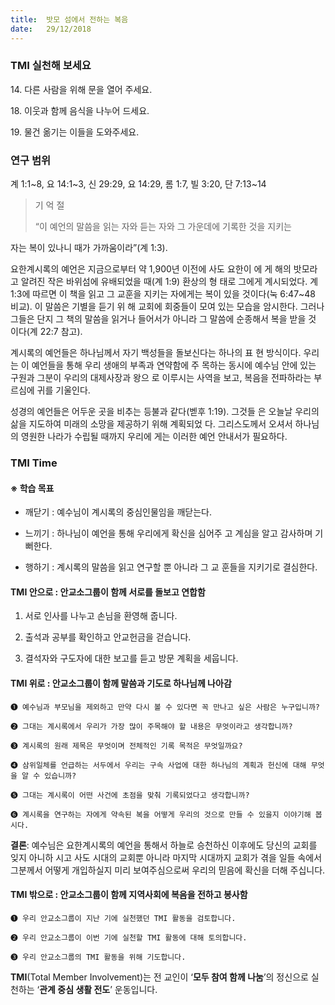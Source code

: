 ```yaml
---
title:  밧모 섬에서 전하는 복음
date:   29/12/2018
---
```


### TMI 실천해 보세요

14\. 다른 사람을 위해 문을 열어 주세요.

18\. 이웃과 함께 음식을 나누어 드세요.

19\. 물건 옮기는 이들을 도와주세요.

### 연구 범위

계 1:1~8, 요 14:1~3, 신 29:29, 요 14:29, 롬 1:7, 빌 3:20, 단 7:13~14

> <p>기 억 절</p>
> “이 예언의 말씀을 읽는 자와 듣는 자와 그 가운데에 기록한 것을 지키는
  자는 복이 있나니 때가 가까움이라”(계 1:3).

요한계시록의 예언은 지금으로부터 약 1,900년 이전에 사도 요한이 에
게 해의 밧모라고 알려진 작은 바위섬에 유배되었을 때(계 1:9) 환상의 형
태로 그에게 계시되었다. 계 1:3에 따르면 이 책을 읽고 그 교훈을 지키는
자에게는 복이 있을 것이다(눅 6:47~48 비교). 이 말씀은 기별을 듣기 위
해 교회에 회중들이 모여 있는 모습을 암시한다. 그러나 그들은 단지 그
책의 말씀을 읽거나 들어서가 아니라 그 말씀에 순종해서 복을 받을 것
이다(계 22:7 참고).

계시록의 예언들은 하나님께서 자기 백성들을 돌보신다는 하나의 표
현 방식이다. 우리는 이 예언들을 통해 우리 생애의 부족과 연약함에 주
목하는 동시에 예수님 안에 있는 구원과 그분이 우리의 대제사장과 왕으
로 이루시는 사역을 보고, 복음을 전파하라는 부르심에 귀를 기울인다.

성경의 예언들은 어두운 곳을 비추는 등불과 같다(벧후 1:19). 그것들
은 오늘날 우리의 삶을 지도하여 미래의 소망을 제공하기 위해 계획되었
다. 그리스도께서 오셔서 하나님의 영원한 나라가 수립될 때까지 우리에
게는 이러한 예언 안내서가 필요하다.

### TMI Time

#### ※ 학습 목표

- 깨닫기 : 예수님이 계시록의 중심인물임을 깨닫는다.

- 느끼기 : 하나님이 예언을 통해 우리에게 확신을 심어주
고 계심을 알고 감사하며 기뻐한다.

- 행하기 : 계시록의 말씀을 읽고 연구할 뿐 아니라 그 교
훈들을 지키기로 결심한다.

#### TMI 안으로 : 안교소그룹이 함께 서로를 돌보고 연합함

1. 서로 인사를 나누고
손님을 환영해 줍니다.

2. 출석과 공부를 확인하고
안교헌금을 걷습니다.

3. 결석자와 구도자에
대한 보고를 듣고
방문 계획을 세웁니다.

#### TMI 위로 : 안교소그룹이 함께 말씀과 기도로 하나님께 나아감

`➊ 예수님과 부모님을 제외하고 만약 다시 볼 수 있다면 꼭 만나고 싶은 사람은 누구입니까?`

`➋ 그대는 계시록에서 우리가 가장 많이 주목해야 할 내용은 무엇이라고 생각합니까?`

`➌ 계시록의 원래 제목은 무엇이며 전체적인 기록 목적은 무엇일까요?`

`➍ 삼위일체를 언급하는 서두에서 우리는 구속 사업에 대한 하나님의 계획과 헌신에 대해 무엇을 알
수 있습니까?`

`➎ 그대는 계시록이 어떤 사건에 초점을 맞춰 기록되었다고 생각합니까?`

`➏ 계시록을 연구하는 자에게 약속된 복을 어떻게 우리의 것으로 만들 수 있을지 이야기해 봅시다.`

**결론**: 예수님은 요한계시록의 예언을 통해서 하늘로 승천하신 이후에도 당신의 교회를 잊지 아니하
시고 사도 시대의 교회뿐 아니라 마지막 시대까지 교회가 겪을 일들 속에서 그분께서 어떻게
개입하실지 미리 보여주심으로써 우리의 믿음에 확신을 더해 주십니다.

#### TMI 밖으로 : 안교소그룹이 함께 지역사회에 복음을 전하고 봉사함

`➊ 우리 안교소그룹이 지난 기에 실천했던 TMI 활동을 검토합니다.`

`➋ 우리 안교소그룹이 이번 기에 실천할 TMI 활동에 대해 토의합니다.`

`➌ 우리 안교소그룹의 TMI 활동을 위해 기도합니다.`

**TMI**(Total Member Involvement)는 전 교인이 ‘**모두 참여 함께 나눔**’의 정신으로 실천하는 ‘**관계 중심 생활 전도**’ 운동입니다.
